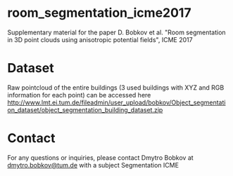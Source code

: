 # room_segmentation_icme2017
Supplementary material for the paper D. Bobkov et al. "Room segmentation in 3D point clouds using anisotropic potential fields", ICME 2017

# Dataset

Raw pointcloud of the entire buildings (3 used buildings with XYZ and RGB information for each point) can be accessed here http://www.lmt.ei.tum.de/fileadmin/user_upload/bobkov/Object_segmentation_dataset/object_segmentation_building_dataset.zip

# Contact
For any questions or inquiries, please contact Dmytro Bobkov at dmytro.bobkov@tum.de with a subject Segmentation ICME
